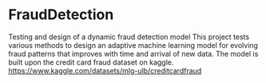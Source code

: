 # FraudDetection
Testing and design of a dynamic fraud detection model 
This project tests various methods to design an adaptive machine learning model for evolving fraud patterns that improves with time and arrival of new data.
The model is built upon the credit card fraud dataset on kaggle.
https://www.kaggle.com/datasets/mlg-ulb/creditcardfraud
